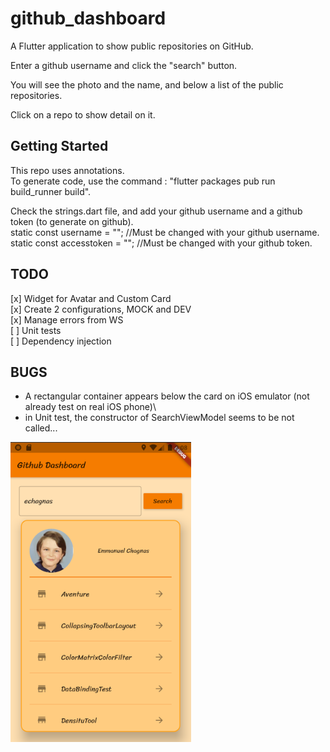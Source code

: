 # github_dashboard

A Flutter application to show public repositories on GitHub.

Enter a github username and click the "search" button.

You will see the photo and the name, and  below a list of the public repositories.

Click on a repo to show detail on it.

## Getting Started

This repo uses annotations.\
To generate code, use the command : "flutter packages pub run build_runner build".

Check the strings.dart file, and add your github username and a github token (to generate  on github).\
static const username = ""; //Must be changed with your github username.\
static const accesstoken = ""; //Must be changed with your github token.

## TODO
[x] Widget for Avatar and Custom Card\
[x] Create 2 configurations, MOCK and DEV\
[x] Manage errors from WS\
[ ] Unit tests\
[ ] Dependency injection

## BUGS
- A rectangular container appears below the card on iOS emulator (not already test on real iOS phone)\
- in Unit test, the constructor of SearchViewModel seems to be not called...

![Image Dashboard](./images/screenshot1.png)